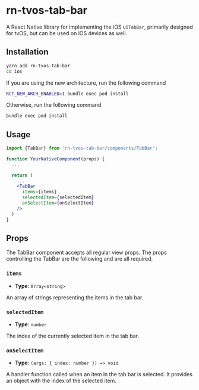 # rn-tvos-tab-bar

A React Native library for implementing the iOS `UITabBar`, primarily designed for tvOS, but can be used on iOS devices as well.

## Installation

```bash
yarn add rn-tvos-tab-bar
cd ios
```

If you are using the new architecture, run the following command
```bash
RCT_NEW_ARCH_ENABLED=1 bundle exec pod install
```
Otherwise, run the following command
```bash
bundle exec pod install
```

## Usage

```jsx
import {TabBar} from 'rn-tvos-tab-bar/components/TabBar';

function YourNativeComponent(props) {
  ...

  return (
    ...
    <TabBar
      items={items}
      selectedItem={selectedItem}
      onSelectItem={onSelectItem}
    />
  )
}
```

## Props

The TabBar component accepts all regular view props. 
The props controlling the TabBar are the following and are all required.

### `items`

- **Type**: `Array<string>`

An array of strings representing the items in the tab bar.

### `selectedItem`

- **Type**: `number`

The index of the currently selected item in the tab bar.

### `onSelectItem`

- **Type**: `(args: { index: number }) => void`

A handler function called when an item in the tab bar is selected. It provides an object with the index of the selected item.
